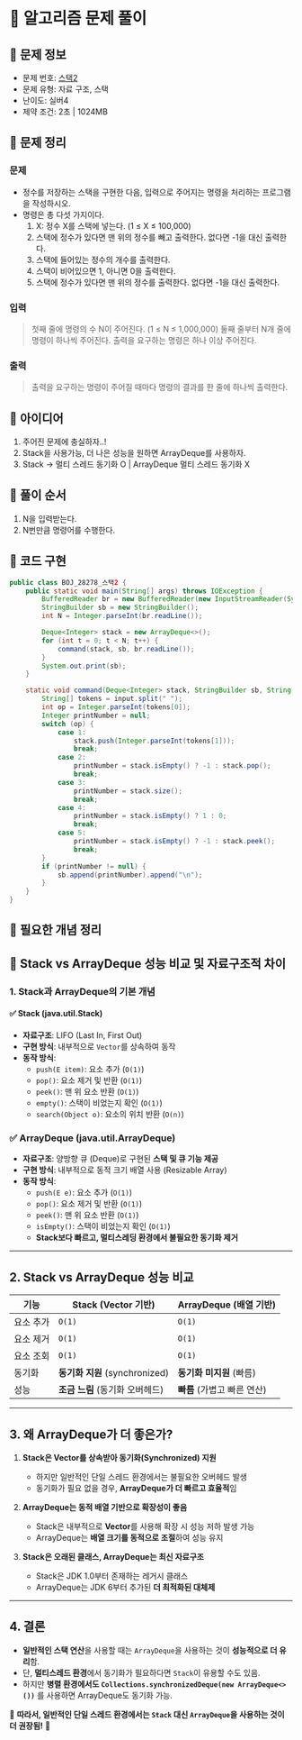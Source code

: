 # 📝 알고리즘 문제 풀이
## 🔹 문제 정보
  * 문제 번호: [스택2](https://www.acmicpc.net/problem/28278)
  * 문제 유형: 자료 구조, 스택
  * 난이도: 실버4
  * 제약 조건: 2초 | 1024MB

## 🔹 문제 정리
### 문제
  * 정수를 저장하는 스택을 구현한 다음, 입력으로 주어지는 명령을 처리하는 프로그램을 작성하시오. 
  * 명령은 총 다섯 가지이다.
    1. X: 정수 X를 스택에 넣는다. (1 ≤ X ≤ 100,000)
    2. 스택에 정수가 있다면 맨 위의 정수를 빼고 출력한다. 없다면 -1을 대신 출력한다.
    3. 스택에 들어있는 정수의 개수를 출력한다.
    4. 스택이 비어있으면 1, 아니면 0을 출력한다.
    5. 스택에 정수가 있다면 맨 위의 정수를 출력한다. 없다면 -1을 대신 출력한다.

### 입력
  > 첫째 줄에 명령의 수 N이 주어진다. (1 ≤ N ≤ 1,000,000)
  > 둘째 줄부터 N개 줄에 명령이 하나씩 주어진다. 
  > 출력을 요구하는 명령은 하나 이상 주어진다.
  
### 출력
  > 출력을 요구하는 명령이 주어질 때마다 명령의 결과를 한 줄에 하나씩 출력한다.

## 🔹 아이디어
1. 주어진 문제에 충실하자..!
2. Stack을 사용가능, 더 나은 성능을 원하면 ArrayDeque를 사용하자.
3. Stack -> 멀티 스레드 동기화 O | ArrayDeque 멀티 스레드 동기화 X
 
## 🔹 풀이 순서
1. N을 입력받는다.
2. N번만큼 명령어를 수행한다.


## 🔹 코드 구현
```java
public class BOJ_28278_스택2 {
    public static void main(String[] args) throws IOException {
        BufferedReader br = new BufferedReader(new InputStreamReader(System.in));
        StringBuilder sb = new StringBuilder();
        int N = Integer.parseInt(br.readLine());

        Deque<Integer> stack = new ArrayDeque<>();
        for (int t = 0; t < N; t++) {
            command(stack, sb, br.readLine());
        }
        System.out.print(sb);
    }

    static void command(Deque<Integer> stack, StringBuilder sb, String input) {
        String[] tokens = input.split(" ");
        int op = Integer.parseInt(tokens[0]);
        Integer printNumber = null;
        switch (op) {
            case 1:
                stack.push(Integer.parseInt(tokens[1]));
                break;
            case 2:
                printNumber = stack.isEmpty() ? -1 : stack.pop();
                break;
            case 3:
                printNumber = stack.size();
                break;
            case 4:
                printNumber = stack.isEmpty() ? 1 : 0;
                break;
            case 5:
                printNumber = stack.isEmpty() ? -1 : stack.peek();
                break;
        }
        if (printNumber != null) {
            sb.append(printNumber).append("\n");
        }
    }
}

```
## 🔹 필요한 개념 정리
## 📌 Stack vs ArrayDeque 성능 비교 및 자료구조적 차이

### 1. Stack과 ArrayDeque의 기본 개념
#### ✅ Stack (java.util.Stack)
- **자료구조**: LIFO (Last In, First Out)
- **구현 방식**: 내부적으로 `Vector`를 상속하여 동작
- **동작 방식**:
  - `push(E item)`: 요소 추가 (`O(1)`)
  - `pop()`: 요소 제거 및 반환 (`O(1)`)
  - `peek()`: 맨 위 요소 반환 (`O(1)`)
  - `empty()`: 스택이 비었는지 확인 (`O(1)`)
  - `search(Object o)`: 요소의 위치 반환 (`O(n)`)

### ✅ ArrayDeque (java.util.ArrayDeque)
- **자료구조**: 양방향 큐 (Deque)로 구현된 **스택 및 큐 기능 제공**
- **구현 방식**: 내부적으로 동적 크기 배열 사용 (Resizable Array)
- **동작 방식**:
  - `push(E e)`: 요소 추가 (`O(1)`)
  - `pop()`: 요소 제거 및 반환 (`O(1)`)
  - `peek()`: 맨 위 요소 반환 (`O(1)`)
  - `isEmpty()`: 스택이 비었는지 확인 (`O(1)`)
  - **Stack보다 빠르고, 멀티스레딩 환경에서 불필요한 동기화 제거**

---

## 2. Stack vs ArrayDeque 성능 비교
| 기능        | Stack (Vector 기반) | ArrayDeque (배열 기반) |
|------------|------------------|------------------|
| 요소 추가  | `O(1)` | `O(1)` |
| 요소 제거  | `O(1)` | `O(1)` |
| 요소 조회  | `O(1)` | `O(1)` |
| 동기화     | **동기화 지원** (synchronized) | **동기화 미지원** (빠름) |
| 성능       | **조금 느림** (동기화 오버헤드) | **빠름** (가볍고 빠른 연산) |

---

## 3. 왜 ArrayDeque가 더 좋은가?
1. **Stack은 Vector를 상속받아 동기화(Synchronized) 지원**
   - 하지만 일반적인 단일 스레드 환경에서는 불필요한 오버헤드 발생
   - 동기화가 필요 없을 경우, **ArrayDeque가 더 빠르고 효율적**임

2. **ArrayDeque는 동적 배열 기반으로 확장성이 좋음**
   - Stack은 내부적으로 **Vector**를 사용해 확장 시 성능 저하 발생 가능
   - ArrayDeque는 **배열 크기를 동적으로 조절**하여 성능 유지

3. **Stack은 오래된 클래스, ArrayDeque는 최신 자료구조**
   - Stack은 JDK 1.0부터 존재하는 레거시 클래스
   - ArrayDeque는 JDK 6부터 추가된 **더 최적화된 대체제**

---

## 4. 결론
- **일반적인 스택 연산**을 사용할 때는 `ArrayDeque`을 사용하는 것이 **성능적으로 더 유리**함.
- 단, **멀티스레드 환경**에서 동기화가 필요하다면 `Stack`이 유용할 수도 있음.
- 하지만 **병렬 환경에서도 `Collections.synchronizedDeque(new ArrayDeque<>())`** 를 사용하면 ArrayDeque도 동기화 가능.

🔹 **따라서, 일반적인 단일 스레드 환경에서는 `Stack` 대신 `ArrayDeque`을 사용하는 것이 더 권장됨!** 🔹
```